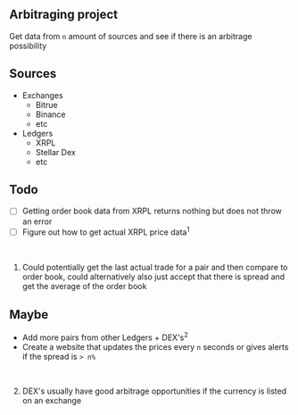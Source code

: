 ## Arbitraging project
Get data from `n` amount of sources and see if there is an arbitrage possibility

## Sources
- Exchanges
    - Bitrue
    - Binance
    - etc
- Ledgers
    - XRPL
    - Stellar Dex
    - etc

## Todo
- [ ] Getting order book data from XRPL returns nothing but does not throw an error
- [ ] Figure out how to get actual XRPL price data<sup>1</sup>

<br>

1. Could potentially get the last actual trade for a pair and then compare to order book, could alternatively also just accept that there is spread and get the average of the order book

## Maybe

- Add more pairs from other Ledgers + DEX's<sup>2</sup>
- Create a website that updates the prices every `n` seconds or gives alerts if the spread is `> n%` 

<br>

2. DEX's usually have good arbitrage opportunities if the currency is listed on an exchange